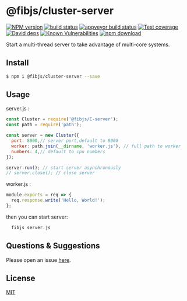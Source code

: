 # @fibjs/cluster-server

[![NPM version][npm-image]][npm-url]
[![build status][travis-image]][travis-url]
[![appveyor build status][appveyor-image]][appveyor-url]
[![Test coverage][codecov-image]][codecov-url]
[![David deps][david-image]][david-url]
[![Known Vulnerabilities][snyk-image]][snyk-url]
[![npm download][download-image]][download-url]

[npm-image]: https://img.shields.io/npm/v/@fibjs/cluster-server.svg?style=flat-square
[npm-url]: https://npmjs.org/package/@fibjs/cluster-server
[travis-image]: https://img.shields.io/travis/fibjs-modules/cluster-server.svg?style=flat-square
[travis-url]: https://travis-ci.org/fibjs-modules/cluster-server
[appveyor-image]: https://ci.appveyor.com/api/projects/status/50xpe6gjlnlqnaxj/branch/master?svg=true
[appveyor-url]: https://ci.appveyor.com/project/ngot/cluster-server
[codecov-image]: https://img.shields.io/codecov/c/github/fibjs-modules/cluster-server.svg?style=flat-square
[codecov-url]: https://codecov.io/github/fibjs-modules/cluster-server?branch=master
[david-image]: https://img.shields.io/david/fibjs-modules/cluster-server.svg?style=flat-square
[david-url]: https://david-dm.org/fibjs-modules/cluster-server
[snyk-image]: https://snyk.io/test/npm/@fibjs/cluster-server/badge.svg?style=flat-square
[snyk-url]: https://snyk.io/test/npm/@fibjs/cluster-server
[download-image]: https://img.shields.io/npm/dm/@fibjs/cluster-server.svg?style=flat-square
[download-url]: https://npmjs.org/package/@fibjs/cluster-server

Start a multi-thread server to take advantage of multi-core systems.

## Install

```bash
$ npm i @fibjs/cluster-server --save
```

## Usage

server.js :

```js
const Cluster = require('@fibjs/C-server');
const path = require('path');

const server = new Cluster({
  port: 8000,// server port,default to 8000
  worker: path.join(__dirname, 'worker.js'), // full path to worker 
  numbers: 4,// default to cpu numbers
});

server.run(); // start server asynchronously
// server.close(); // close server
```

worker.js :

```js
module.exports = req => {
  req.response.write('Hello, World!');
};
```

then you can start server:

```bash
  fibjs server.js
```

## Questions & Suggestions

Please open an issue [here](https://github.com/fibjs-modules/cluster-server/issues).

## License

[MIT](LICENSE)